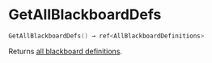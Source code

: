 # GetAllBlackboardDefs

```Swift
GetAllBlackboardDefs() → ref<AllBlackboardDefinitions>
```

Returns [all blackboard definitions](https://nativedb.red4ext.com/c/1281419738661963).
